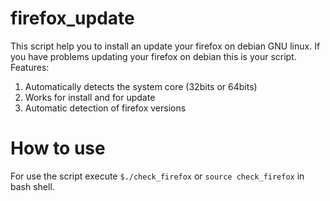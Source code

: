 # firefox_update

This script help you to install an update your firefox on debian GNU linux.
If you have problems updating your firefox on debian this is your script.
Features:
1) Automatically detects the system core (32bits or 64bits)
2) Works for install and for update 
3) Automatic detection of firefox versions

# How to use

For use the script execute <code>$./check_firefox</code> or <code>source check_firefox</code> in bash shell.

